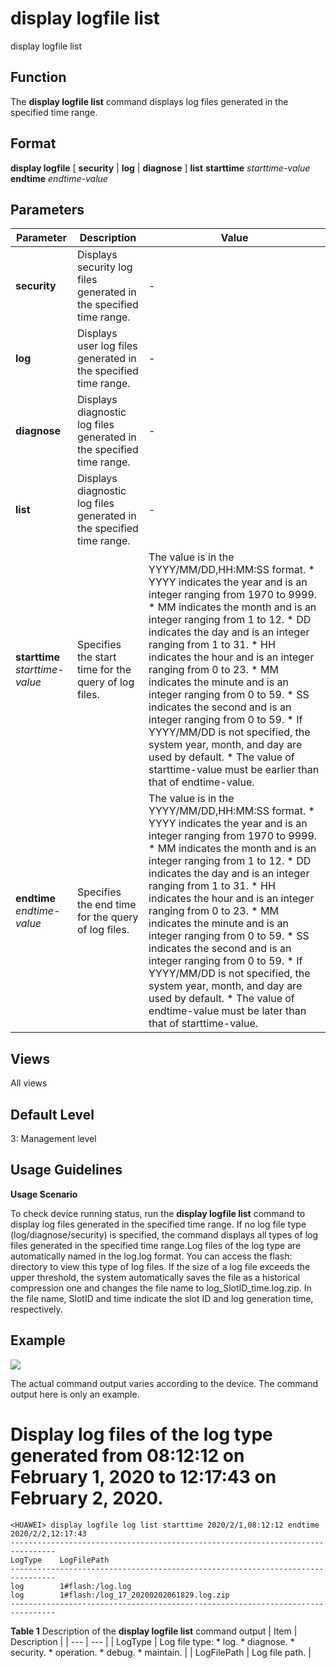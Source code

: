 display logfile list
====================

display logfile list

Function
--------



The **display logfile list** command displays log files generated in the specified time range.




Format
------

**display logfile** [ **security** | **log** | **diagnose** ] **list** **starttime** *starttime-value* **endtime** *endtime-value*


Parameters
----------

| Parameter | Description | Value |
| --- | --- | --- |
| **security** | Displays security log files generated in the specified time range. | - |
| **log** | Displays user log files generated in the specified time range. | - |
| **diagnose** | Displays diagnostic log files generated in the specified time range. | - |
| **list** | Displays diagnostic log files generated in the specified time range. | - |
| **starttime** *starttime-value* | Specifies the start time for the query of log files. | The value is in the YYYY/MM/DD,HH:MM:SS format.   * YYYY indicates the year and is an integer ranging from 1970 to 9999. * MM indicates the month and is an integer ranging from 1 to 12. * DD indicates the day and is an integer ranging from 1 to 31. * HH indicates the hour and is an integer ranging from 0 to 23. * MM indicates the minute and is an integer ranging from 0 to 59. * SS indicates the second and is an integer ranging from 0 to 59. * If YYYY/MM/DD is not specified, the system year, month, and day are used by default. * The value of starttime-value must be earlier than that of endtime-value. |
| **endtime** *endtime-value* | Specifies the end time for the query of log files. | The value is in the YYYY/MM/DD,HH:MM:SS format.   * YYYY indicates the year and is an integer ranging from 1970 to 9999. * MM indicates the month and is an integer ranging from 1 to 12. * DD indicates the day and is an integer ranging from 1 to 31. * HH indicates the hour and is an integer ranging from 0 to 23. * MM indicates the minute and is an integer ranging from 0 to 59. * SS indicates the second and is an integer ranging from 0 to 59. * If YYYY/MM/DD is not specified, the system year, month, and day are used by default. * The value of endtime-value must be later than that of starttime-value. |



Views
-----

All views


Default Level
-------------

3: Management level


Usage Guidelines
----------------

**Usage Scenario**



To check device running status, run the **display logfile list** command to display log files generated in the specified time range. If no log file type (log/diagnose/security) is specified, the command displays all types of log files generated in the specified time range.Log files of the log type are automatically named in the log.log format. You can access the flash: directory to view this type of log files. If the size of a log file exceeds the upper threshold, the system automatically saves the file as a historical compression one and changes the file name to log\_SlotID\_time.log.zip. In the file name, SlotID and time indicate the slot ID and log generation time, respectively.




Example
-------

![](../public_sys-resources/note_3.0-en-us.png) 

The actual command output varies according to the device. The command output here is only an example.


# Display log files of the log type generated from 08:12:12 on February 1, 2020 to 12:17:43 on February 2, 2020.
```
<HUAWEI> display logfile log list starttime 2020/2/1,08:12:12 endtime 2020/2/2,12:17:43
--------------------------------------------------------------------------------
LogType    LogFilePath                                       
--------------------------------------------------------------------------------
log        1#flash:/log.log 
log        1#flash:/log_17_20200202061829.log.zip                                              
--------------------------------------------------------------------------------

```

**Table 1** Description of the **display logfile list** command output
| Item | Description |
| --- | --- |
| LogType | Log file type:   * log. * diagnose. * security. * operation. * debug. * maintain. |
| LogFilePath | Log file path. |